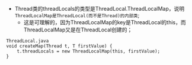 * Thread类的threadLocals的类型是ThreadLocal.ThreadLocalMap，说明`ThreadLocalMap是ThreadLocal(而不是Thread)的内部类`;
    * 这是可理解的，因为ThreadLocalMap的key是ThreadLocal的this，而ThreadLocalMap又是在ThreadLocal创建的；
```
ThreadLocal.java
void createMap(Thread t, T firstValue) {
    t.threadLocals = new ThreadLocalMap(this, firstValue);
}
```    

